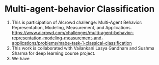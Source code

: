 # Multi-agent-behavior Classification

1. This is participation of AIcrowd challenge: Multi-Agent Behavior: Representation, Modeling, Measurement, and Applications. 
https://www.aicrowd.com/challenges/multi-agent-behavior-representation-modeling-measurement-and-applications/problems/mabe-task-1-classical-classification
2. This work is collaborated with Vailankani Lasya Gandham and Sushma Sharma for deep learning course project.
3. We have 
